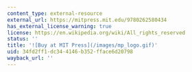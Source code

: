 ```yaml
---
content_type: external-resource
external_url: https://mitpress.mit.edu/9780262580434
has_external_license_warning: true
license: https://en.wikipedia.org/wiki/All_rights_reserved
status: ''
title: '![Buy at MIT Press](/images/mp_logo.gif)'
uid: 34fd2ff1-dc34-4146-b352-fface6d20798
wayback_url: ''
---
```

